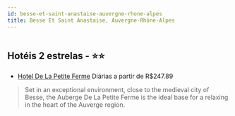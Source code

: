 ```yaml
---
id: besse-et-saint-anastaise-auvergne-rhone-alpes
title: Besse Et Saint Anastaise, Auvergne-Rhône-Alpes
---
```


<center><img src="http://www.hotelresb2b.com/images/hoteles/530937_foto_1.gif" alt="" /></center>


## Hotéis 2 estrelas - ⭐️⭐️

-    [Hotel De La Petite Ferme](https://www.hurb.com/hoteis/besse-et-saint-anastaise/hotel-de-la-petite-ferme-JNP-JP261355?cmp=18055) Diárias a partir de R$247.89
   > Set in an exceptional environment, close to the medieval city of Besse, the Auberge De La Petite Ferme is the ideal base for a relaxing in the heart of the Auverge region.
